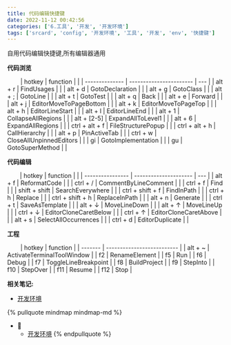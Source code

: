 ```yaml
---
title: 代码编辑快捷键
date: 2022-11-12 00:42:56
categories: ['6.工具', '开发', '开发环境']
tags: ['srcard', 'config', '开发环境', '工具', '开发', 'env', '快捷键']
---
```


自用代码编辑快捷键,所有编辑器通用

**代码浏览**
  
                     
| hotkey         | function                |     |
| -------------- | ----------------------- | --- |
| alt + r        | FindUsages              |     |
| alt + d        | GotoDeclaration         |     |
| alt + g        | GotoClass               |     |
| alt + ;        | GotoLine                |     |
| alt + t        | GotoTest                |     |
| alt + q        | Back                    |     |
| alt + e        | Forward                 |     |
| alt + j        | EditorMoveToPageBottom  |     |
| alt + k        | EditorMoveToPageTop     |     |
| alt + h        | EditorLineStart         |     |
| alt + l        | EditorLineEnd           |     |
| alt + 1        | CollapseAllRegions      |     |
| alt + [2-5]    | ExpandAllToLevel1       |     |
| alt + 6        | ExpandAllRegions        |     |
| ctrl + alt + f | FileStructurePopup      |     |
| ctrl + alt + h | CallHierarchy           |     |
| alt + p        | PinActiveTab            |     |
| ctrl + w       | CloseAllUnpinnedEditors |     |
| gi             | GotoImplementation      |     |
| gu             | GotoSuperMethod         |     |
<!--SR:!2025-01-30,274,250-->

**代码编辑**
  
                    
| hotkey           | function              |     |
| ---------------- | --------------------- | --- |
| alt + f          | ReformatCode          |     |
| ctrl + /         | CommentByLineComment  |     |
| ctrl + f         | Find                  |     |
| shift + shift    | SearchEverywhere      |     |
| ctrl + shift + f | FindInPath            |     |
| ctrl + h         | Replace               |     |
| ctrl + shift + h | ReplaceInPath         |     |
| alt + n          | Generate              |     |
| ctrl + t         | SaveAsTemplate        |     |
| alt + ↓          | MoveLineDown          |     |
| alt + ↑          | MoveLineUp            |     |
| ctrl + ↓         | EditorCloneCaretBelow |     |
| ctrl + ↑         | EditorCloneCaretAbove |     |
| alt + s          | SelectAllOccurrences  |     |
| ctrl + d         | EditorDuplicate       |     |
<!--SR:!2024-08-12,175,250-->

**工程**
  
                     
| hotkey  | function                   |
| ------- | -------------------------- |
| alt + ~ | ActivateTerminalToolWindow | 
| f2      | RenameElement              |
| f5      | Run                        |
| f6      | Debug                      |
| f7      | ToggleLineBreakpoint       |
| f8      | BuildProject               |
| f9      | StepInto                   |
| f10     | StepOver                   |
| f11     | Resume                     |
| f12     | Stop                       |
<!--SR:!2025-02-06,509,250-->


**相关笔记:**

- [开发环境](../0c32955781debd23d9593f3ed51d05fde4a7304f)

{% pullquote mindmap mindmap-md %}
- 🔵
  - [开发环境](../0c32955781debd23d9593f3ed51d05fde4a7304f)
{% endpullquote %}